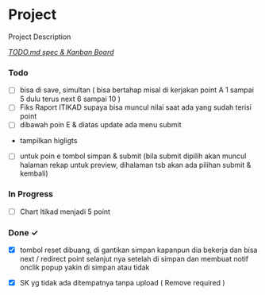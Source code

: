 # Project

Project Description

<em>[TODO.md spec & Kanban Board](https://bit.ly/3fCwKfM)</em>

### Todo

- [ ] bisa di save, simultan ( bisa bertahap misal di kerjakan point A 1 sampai 5 dulu terus next 6 sampai 10 )  
- [ ] Fiks Raport ITIKAD supaya bisa muncul nilai saat ada yang sudah terisi point  
- [ ] dibawah poin E & diatas update ada menu submit  
- tampilkan higligts  
- [ ] untuk poin e tombol simpan & submit (bila submit dipilih akan muncul halaman rekap untuk preview, dihalaman tsb akan ada pilihan submit & kembali)  

### In Progress

- [ ] Chart Itikad menjadi 5 point  

### Done ✓

- [x] tombol reset dibuang, di gantikan simpan kapanpun dia bekerja dan bisa next / redirect point selanjut nya setelah di simpan dan membuat notif onclik popup yakin di simpan atau tidak  
- [x] SK yg tidak ada ditempatnya tanpa upload ( Remove required )  

